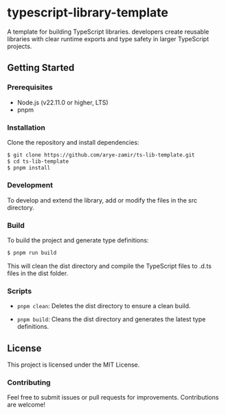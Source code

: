 # typescript-library-template

A template for building TypeScript libraries. developers create reusable libraries with clear runtime exports and type safety in larger TypeScript projects.

## Getting Started

### Prerequisites

- Node.js (v22.11.0 or higher, LTS)
- pnpm

### Installation

Clone the repository and install dependencies:

```bash
$ git clone https://github.com/arye-zamir/ts-lib-template.git
$ cd ts-lib-template
$ pnpm install
```

### Development

To develop and extend the library, add or modify the files in the src directory.

### Build

To build the project and generate type definitions:

```bash
$ pnpm run build
```

This will clean the dist directory and compile the TypeScript files to .d.ts files in the dist folder.

### Scripts

- `pnpm clean`: Deletes the dist directory to ensure a clean build.

- `pnpm build`: Cleans the dist directory and generates the latest type definitions.

## License

This project is licensed under the MIT License.

### Contributing

Feel free to submit issues or pull requests for improvements. Contributions are welcome!
